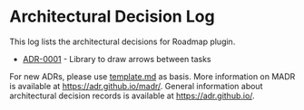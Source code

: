 # Architectural Decision Log

This log lists the architectural decisions for Roadmap plugin.

<!-- adrlog Regenerate the content by using "adr-log -e template.md -i". You can install it via "npm install -g adr-log" -->

* [ADR-0001](0001-library-to-draw-arrows-between-tasks.md) - Library to draw arrows between tasks

<!-- adrlogstop -->

For new ADRs, please use [template.md](template.md) as basis.
More information on MADR is available at <https://adr.github.io/madr/>.
General information about architectural decision records is available at <https://adr.github.io/>.
